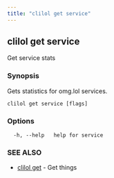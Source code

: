 ```yaml
---
title: "clilol get service"
---
```

## clilol get service

Get service stats

### Synopsis

Gets statistics for omg.lol services.

```
clilol get service [flags]
```

### Options

```
  -h, --help   help for service
```

### SEE ALSO

* [clilol get](clilol_get.md)	 - Get things
